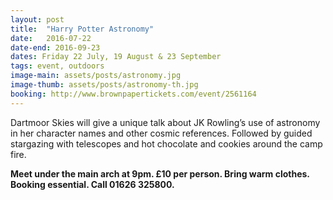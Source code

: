 ```yaml
---
layout: post
title:  "Harry Potter Astronomy"
date:   2016-07-22
date-end: 2016-09-23
dates: Friday 22 July, 19 August & 23 September
tags: event, outdoors
image-main: assets/posts/astronomy.jpg
image-thumb: assets/posts/astronomy-th.jpg
booking: http://www.brownpapertickets.com/event/2561164
---
```


Dartmoor Skies will give a unique talk about JK Rowling’s use of astronomy in her character names and other cosmic references. Followed by guided stargazing with telescopes and hot chocolate and cookies around the camp fire.

**Meet under the main arch at 9pm. £10 per person. Bring warm clothes. Booking essential. Call 01626 325800.**
